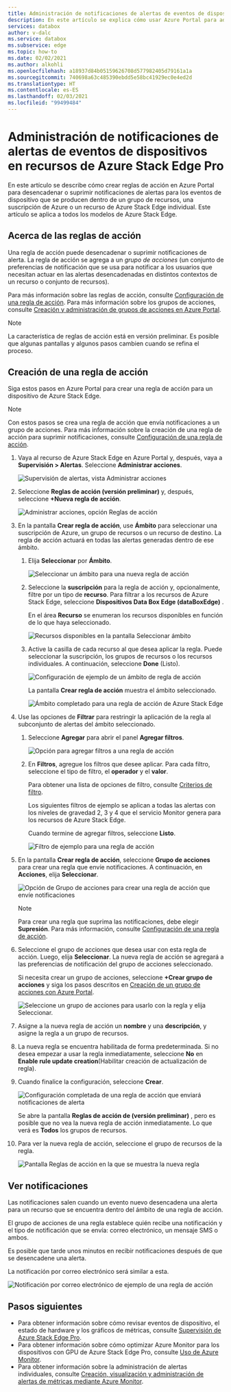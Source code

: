 ```yaml
---
title: Administración de notificaciones de alertas de eventos de dispositivos en recursos de Azure Stack Edge Pro | Microsoft Docs
description: En este artículo se explica cómo usar Azure Portal para administrar recursos compartidos en Azure Stack Edge Pro.
services: databox
author: v-dalc
ms.service: databox
ms.subservice: edge
ms.topic: how-to
ms.date: 02/02/2021
ms.author: alkohli
ms.openlocfilehash: a18937d84b05159626708d577982405d79161a1a
ms.sourcegitcommit: 740698a63c485390ebdd5e58bc41929ec0e4ed2d
ms.translationtype: HT
ms.contentlocale: es-ES
ms.lasthandoff: 02/03/2021
ms.locfileid: "99499484"
---
```

# <a name="manage-device-event-alert-notifications-on-azure-stack-edge-pro-resources"></a>Administración de notificaciones de alertas de eventos de dispositivos en recursos de Azure Stack Edge Pro

En este artículo se describe cómo crear reglas de acción en Azure Portal para desencadenar o suprimir notificaciones de alertas para los eventos de dispositivo que se producen dentro de un grupo de recursos, una suscripción de Azure o un recurso de Azure Stack Edge individual. Este artículo se aplica a todos los modelos de Azure Stack Edge.  

## <a name="about-action-rules"></a>Acerca de las reglas de acción

Una regla de acción puede desencadenar o suprimir notificaciones de alerta. La regla de acción se agrega a un *grupo de acciones* (un conjunto de preferencias de notificación que se usa para notificar a los usuarios que necesitan actuar en las alertas desencadenadas en distintos contextos de un recurso o conjunto de recursos).

Para más información sobre las reglas de acción, consulte [Configuración de una regla de acción](/azure/azure-monitor/platform/alerts-action-rules?tabs=portal#configuring-an-action-rule). Para más información sobre los grupos de acciones, consulte [Creación y administración de grupos de acciones en Azure Portal](/blob/master/articles/azure-monitor/platform/action-groups).

> [!NOTE]
> La característica de reglas de acción está en versión preliminar. Es posible que algunas pantallas y algunos pasos cambien cuando se refina el proceso.


## <a name="create-an-action-rule"></a>Creación de una regla de acción

Siga estos pasos en Azure Portal para crear una regla de acción para un dispositivo de Azure Stack Edge.

> [!NOTE]
> Con estos pasos se crea una regla de acción que envía notificaciones a un grupo de acciones. Para más información sobre la creación de una regla de acción para suprimir notificaciones, consulte [Configuración de una regla de acción](/azure/azure-monitor/platform/alerts-action-rules?tabs=portal#configuring-an-action-rule).

1. Vaya al recurso de Azure Stack Edge en Azure Portal y, después, vaya a **Supervisión > Alertas**. Seleccione **Administrar acciones**.

   ![Supervisión de alertas, vista Administrar acciones](media/azure-stack-edge-gpu-manage-device-event-alert-notifications/action-rules-open-view-01.png)

2. Seleccione **Reglas de acción (versión preliminar)** y, después, seleccione **+Nueva regla de acción**.

   ![Administrar acciones, opción Reglas de acción](media/azure-stack-edge-gpu-manage-device-event-alert-notifications/action-rules-open-view-02.png)

3. En la pantalla **Crear regla de acción**, use **Ámbito** para seleccionar una suscripción de Azure, un grupo de recursos o un recurso de destino. La regla de acción actuará en todas las alertas generadas dentro de ese ámbito.

   1. Elija **Seleccionar** por **Ámbito**.

      ![Seleccionar un ámbito para una nueva regla de acción](media/azure-stack-edge-gpu-manage-device-event-alert-notifications/new-action-rule-scope-01.png)

   2. Seleccione la **suscripción** para la regla de acción y, opcionalmente, filtre por un tipo de **recurso**. Para filtrar a los recursos de Azure Stack Edge, seleccione **Dispositivos Data Box Edge (dataBoxEdge)** .

      En el área **Recurso** se enumeran los recursos disponibles en función de lo que haya seleccionado.
  
      ![Recursos disponibles en la pantalla Seleccionar ámbito](media/azure-stack-edge-gpu-manage-device-event-alert-notifications/new-action-rule-scope-02.png)

   3. Active la casilla de cada recurso al que desea aplicar la regla. Puede seleccionar la suscripción, los grupos de recursos o los recursos individuales. A continuación, seleccione **Done** (Listo).

      ![Configuración de ejemplo de un ámbito de regla de acción](media/azure-stack-edge-gpu-manage-device-event-alert-notifications/new-action-rule-scope-03.png)

      La pantalla **Crear regla de acción** muestra el ámbito seleccionado.

      ![Ámbito completado para una regla de acción de Azure Stack Edge](media/azure-stack-edge-gpu-manage-device-event-alert-notifications/new-action-rule-scope-04.png)

4. Use las opciones de **Filtrar** para restringir la aplicación de la regla al subconjunto de alertas del ámbito seleccionado.

   1. Seleccione **Agregar** para abrir el panel **Agregar filtros**.

      ![Opción para agregar filtros a una regla de acción](media/azure-stack-edge-gpu-manage-device-event-alert-notifications/new-action-rule-filter-01.png)

   2. En **Filtros**, agregue los filtros que desee aplicar. Para cada filtro, seleccione el tipo de filtro, el **operador** y el **valor**.
   
      Para obtener una lista de opciones de filtro, consulte [Criterios de filtro](/azure/azure-monitor/platform/alerts-action-rules?tabs=portal#filter-criteria).

      Los siguientes filtros de ejemplo se aplican a todas las alertas con los niveles de gravedad 2, 3 y 4 que el servicio Monitor genera para los recursos de Azure Stack Edge.

      Cuando termine de agregar filtros, seleccione **Listo**.
   
      ![Filtro de ejemplo para una regla de acción](media/azure-stack-edge-gpu-manage-device-event-alert-notifications/new-action-rule-filter-02.png)

5. En la pantalla **Crear regla de acción**, seleccione **Grupo de acciones** para crear una regla que envíe notificaciones. A continuación, en **Acciones**, elija **Seleccionar**.

   ![Opción de Grupo de acciones para crear una regla de acción que envíe notificaciones](media/azure-stack-edge-gpu-manage-device-event-alert-notifications/new-action-rule-action-group-01.png)

   > [!NOTE]
   > Para crear una regla que suprima las notificaciones, debe elegir **Supresión**. Para más información, consulte [Configuración de una regla de acción](/azure/azure-monitor/platform/alerts-action-rules?tabs=portal#configuring-an-action-rule).

6. Seleccione el grupo de acciones que desea usar con esta regla de acción. Luego, elija **Seleccionar**. La nueva regla de acción se agregará a las preferencias de notificación del grupo de acciones seleccionado.

   Si necesita crear un grupo de acciones, seleccione **+Crear grupo de acciones** y siga los pasos descritos en [Creación de un grupo de acciones con Azure Portal](/azure/azure-monitor/platform/action-groups#create-an-action-group-by-using-the-azure-portal).

   ![Seleccione un grupo de acciones para usarlo con la regla y elija Seleccionar.](media/azure-stack-edge-gpu-manage-device-event-alert-notifications/new-action-rule-action-group-02.png)

7. Asigne a la nueva regla de acción un **nombre** y una **descripción**, y asigne la regla a un grupo de recursos.

9. La nueva regla se encuentra habilitada de forma predeterminada. Si no desea empezar a usar la regla inmediatamente, seleccione **No** en **Enable rule update creation**(Habilitar creación de actualización de regla).

10. Cuando finalice la configuración, seleccione **Crear**.

    ![Configuración completada de una regla de acción que enviará notificaciones de alerta](media/azure-stack-edge-gpu-manage-device-event-alert-notifications/new-action-rule-completed-settings.png)

    Se abre la pantalla **Reglas de acción de (versión preliminar)** , pero es posible que no vea la nueva regla de acción inmediatamente. Lo que verá es **Todos**  los grupos de recursos.

11. Para ver la nueva regla de acción, seleccione el grupo de recursos de la regla.

    ![Pantalla Reglas de acción en la que se muestra la nueva regla](media/azure-stack-edge-gpu-manage-device-event-alert-notifications/new-action-rule-displayed.png)


## <a name="view-notifications"></a>Ver notificaciones

Las notificaciones salen cuando un evento nuevo desencadena una alerta para un recurso que se encuentra dentro del ámbito de una regla de acción.

El grupo de acciones de una regla establece quién recibe una notificación y el tipo de notificación que se envía: correo electrónico, un mensaje SMS o ambos.

Es posible que tarde unos minutos en recibir notificaciones después de que se desencadene una alerta.

La notificación por correo electrónico será similar a esta.

![Notificación por correo electrónico de ejemplo de una regla de acción](media/azure-stack-edge-gpu-manage-device-event-alert-notifications/sample-action-rule-email-notification.png)


## <a name="next-steps"></a>Pasos siguientes

<!-- - See [Create and manage action groups in the Azure portal](/blob/master/articles/azure-monitor/platform/action-groups) for guidance on creating a new action group.
- See [Configure an action rule](/azure/azure-monitor/platform/alerts-action-rules?tabs=portal#configuring-an-action-rule) for more info about creating action rules that send or suppress alert notifications. -2 bullets referenced above. Making room for local tasks in "Next Steps." --> 
- Para obtener información sobre cómo revisar eventos de dispositivo, el estado de hardware y los gráficos de métricas, consulte [Supervisión de Azure Stack Edge Pro](azure-stack-edge-monitor.md). 
- Para obtener información sobre cómo optimizar Azure Monitor para los dispositivos con GPU de Azure Stack Edge Pro, consulte [Uso de Azure Monitor](azure-stack-edge-gpu-enable-azure-monitor.md).
- Para obtener información sobre la administración de alertas individuales, consulte [Creación, visualización y administración de alertas de métricas mediante Azure Monitor](/../azure-monitor/platform/alerts-metric.md).
